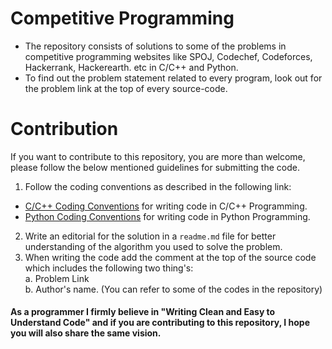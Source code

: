 # Competitive Programming
* The repository consists of solutions to some of the problems in competitive programming websites like SPOJ, Codechef, Codeforces, Hackerrank, Hackerearth. etc in C/C++ and Python.
* To find out the problem statement related to every program, look out for the problem link at the top of every source-code.

# Contribution
If you want to contribute to this repository, you are more than welcome, please follow the below mentioned guidelines for submitting the code.  
1. Follow the coding conventions as described in the following link:  
* [C/C++ Coding Conventions](https://wikileaks.org/ciav7p1/cms/page_26607644.html) for writing code in C/C++ Programming.
* [Python Coding Conventions](https://wikileaks.org/ciav7p1/cms/page_26345508.html) for writing code in Python Programming.
2. Write an editorial for the solution in a `readme.md` file for better understanding of the algorithm you used to solve the problem.
3. When writing the code add the comment at the top of the source code which includes the following two thing's:  
  a. Problem Link  
  b. Author's name. 
(You can refer to some of the codes in the repository)

#### As a programmer I firmly believe in "Writing Clean and Easy to Understand Code" and if you are contributing to this repository, I hope you will also share the same vision.
